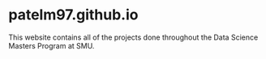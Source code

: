 # patelm97.github.io
This website contains all of the projects done throughout the Data Science Masters Program at SMU.
